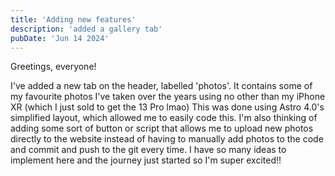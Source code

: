```yaml
---
title: 'Adding new features'
description: 'added a gallery tab'
pubDate: 'Jun 14 2024'
---
```


Greetings, everyone!

I've added a new tab on the header,  labelled 'photos'.
It contains some of my favourite photos I've taken over the years using no other than my iPhone XR (which I just sold to get the 13 Pro lmao)
This was done using Astro 4.0's simplified layout, which allowed me to easily code this.
I'm also thinking of adding some sort of button or script that allows me to upload new photos directly to the website instead of having to manually add photos to the code and commit and push to the git every time.
I have so many ideas to implement here and the journey just started so I'm super excited!!
